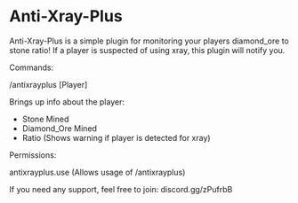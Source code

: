 # Anti-Xray-Plus

Anti-Xray-Plus is a simple plugin for monitoring your players diamond_ore to stone ratio! If a player is suspected of using xray, this plugin will notify you.

Commands:

/antixrayplus [Player]

Brings up info about the player:
- Stone Mined
- Diamond_Ore Mined
- Ratio
(Shows warning if player is detected for xray)

Permissions:

antixrayplus.use (Allows usage of /antixrayplus)

If you need any support, feel free to join: discord.gg/zPufrbB
